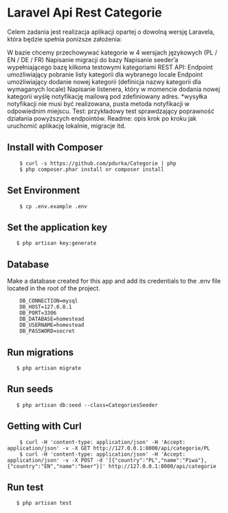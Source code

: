 # Laravel Api Rest Categorie

Celem zadania jest realizacja aplikacji opartej o dowolną wersję Laravela, która będzie spełnia poniższe założenia:

W bazie chcemy przechowywać kategorie w 4 wersjach językowych (PL / EN / DE / FR)
Napisanie migracji do bazy
Napisanie seeder’a wypełniającego bazę kilkoma testowymi kategoriami
REST API:
Endpoint umożliwiający pobranie listy kategorii dla wybranego locale
Endpoint umożliwiający dodanie nowej kategorii (definicja nazwy kategorii dla wymaganych locale)
Napisanie listenera, który w momencie dodania nowej kategorii wyślę notyfikację mailową pod zdefiniowany adres. *wysyłka notyfikacji nie musi być realizowana, pusta metoda notyfikacji w odpowiednim miejscu.
Test: przykładowy test sprawdzający poprawność działania powyższych endpointów.
Readme: opis krok po kroku jak uruchomić aplikację lokalnie, migracje itd.

## Install with Composer

```
    $ curl -s https://github.com/pdurka/Categorie | php
    $ php composer.phar install or composer install
```

## Set Environment

```
    $ cp .env.example .env
```

## Set the application key

```
   $ php artisan key:generate
```

## Database

Make a database created for this app and add its credentials to the .env file located in the root of the project.

```
    DB_CONNECTION=mysql
    DB_HOST=127.0.0.1
    DB_PORT=3306
    DB_DATABASE=homestead
    DB_USERNAME=homestead
    DB_PASSWORD=secret
```

## Run migrations

```
   $ php artisan migrate
```

## Run seeds

```
   $ php artisan db:seed --class=CategoriesSeeder
```

## Getting with Curl

```
    $ curl -H 'content-type: application/json' -H 'Accept: application/json' -v -X GET http://127.0.0.1:8000/api/categorie/PL
    $ curl -H 'content-type: application/json' -H 'Accept: application/json' -v -X POST -d '[{"country":"PL","name":"Piwa"},{"country":"EN","name":"beer"}]' http://127.0.0.1:8000/api/categorie
```

## Run test

```
   $ php artisan test
```
